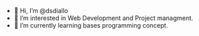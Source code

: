 - 👋 Hi, I’m @dsdiallo
- 👀 I’m interested in Web Development and Project managment.
- 🌱 I’m currently learning bases programming concept. 

<!---
dsdiallo/dsdiallo is a ✨ special ✨ repository because its `README.md` (this file) appears on your GitHub profile.
You can click the Preview link to take a look at your changes.
--->
